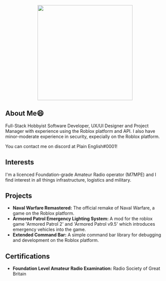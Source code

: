 <p align="center">
<img src="https://cdn.discordapp.com/attachments/784639042888269855/954236672697040936/basil-omori.gif" width="300"/>
</p>

## About Me😄

Full-Stack Hobbyist Software Developer, UX/UI Designer and Project Manager with experience using the Roblox platform and API. I also have minor-moderate experience in security, expecially on the Roblox platform.

You can contact me on discord at Plain English#0001!

## Interests

I'm a licenced Foundation-grade Amateur Radio operator (M7MPE) and I find interest in all things infrastructure, logistics and military.

## Projects

- **Naval Warfare Remastered:** The official remake of Naval Warfare, a game on the Roblox platform.
- **Armored Patrol Emergency Lighting System:** A mod for the roblox game 'Armored Patrol 2' and 'Armored Patrol v9.5' which introduces emergency vehicles into the game.
- **Extended Command Bar:** A simple command bar library for debugging and development on the Roblox platform.

## Certifications

- **Foundation Level Amateur Radio Examination:** Radio Society of Great Britain

